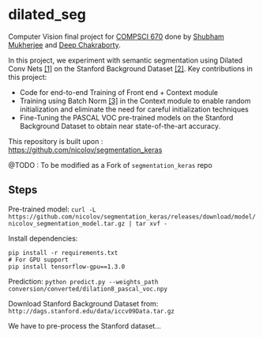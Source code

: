 # dilated_seg
Computer Vision final project for [COMPSCI 670](http://people.cs.umass.edu/~smaji/teaching/670/index.html) done by [Shubham Mukherjee](https://www.linkedin.com/in/shubhammukherjee/) and [Deep Chakraborty](https://www.linkedin.com/in/deepc94/). 

In this project, we experiment with semantic segmentation using Dilated Conv Nets [[1]](https://arxiv.org/abs/1511.07122) on the Stanford Background Dataset [[2]](http://dags.stanford.edu/projects/scenedataset.html). Key contributions in this project:
* Code for end-to-end Training of Front end + Context module
* Training using Batch Norm [[3]](https://arxiv.org/abs/1502.03167) in the Context module to enable random initialization and eliminate the need for careful initialization techniques
* Fine-Tuning the PASCAL VOC pre-trained models on the Stanford Background Dataset to obtain near state-of-the-art accuracy.

This repository is built upon : https://github.com/nicolov/segmentation_keras 


@TODO : To be modified as a Fork of `segmentation_keras` repo

## Steps

Pre-trained model:
`curl -L https://github.com/nicolov/segmentation_keras/releases/download/model/nicolov_segmentation_model.tar.gz | tar xvf -`

Install dependencies:
```
pip install -r requirements.txt
# For GPU support 
pip install tensorflow-gpu==1.3.0
```
Prediction:
`python predict.py --weights_path conversion/converted/dilation8_pascal_voc.npy`

Download Stanford Background Dataset from:
`http://dags.stanford.edu/data/iccv09Data.tar.gz`

We have to pre-process the Stanford dataset...

